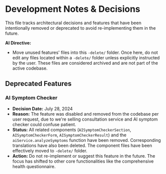 # Development Notes & Decisions

This file tracks architectural decisions and features that have been intentionally removed or deprecated to avoid re-implementing them in the future.

**AI Directive:**
- Move unused features' files into this `-delete/` folder. Once here, do not edit any files located within a `-delete/` folder unless explicitly instructed by the user. These files are considered archived and are not part of the active codebase.

## Deprecated Features

### AI Symptom Checker
-   **Decision Date:** July 28, 2024
-   **Reason:** The feature was disabled and removed from the codebase per user request, due to we're selling consultation service and AI symptom checker could confuse patient.
-   **Status:** All related components (`AISymptomCheckerSection`, `AISymptomCheckerForm`, `AISymptomCheckerResult`) and the `aiService.analyzeSymptoms` function have been removed. Corresponding translations have also been deleted. The component files have been effectively moved to `-delete/` folder.
-   **Action:** Do not re-implement or suggest this feature in the future. The focus has shifted to other core functionalities like the comprehensive health questionnaire.

